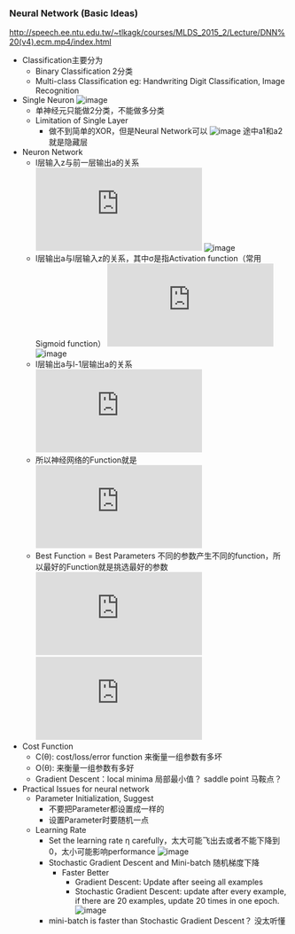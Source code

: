 ### Neural Network (Basic Ideas)

http://speech.ee.ntu.edu.tw/~tlkagk/courses/MLDS_2015_2/Lecture/DNN%20(v4).ecm.mp4/index.html

- Classification主要分为
    - Binary Classification 2分类
    - Multi-class Classification eg: Handwriting Digit Classification, Image Recognition
- Single Neuron
    ![image](https://github.com/songruoningbupt/songruoningbupt.github.io/blob/master/image/SingleNeuron.jpg)
    - 单神经元只能做2分类，不能做多分类
    - Limitation of Single Layer
        - 做不到简单的XOR，但是Neural Network可以
            ![image](https://github.com/songruoningbupt/songruoningbupt.github.io/blob/master/image/xor_neural_network.jpg)
            途中a1和a2就是隐藏层
- Neuron Network
    - l层输入z与前一层输出a的关系
        ![formula1](http://latex.codecogs.com/gif.latex?z%5E%7Bl%7D%3DW%5E%7Bl%7Da%5E%7Bl-1%7D&plus;b%5E%7Bl%7D)
        ![image](https://github.com/songruoningbupt/songruoningbupt.github.io/blob/master/image/LeeHungYi/RelationsBetweenLayerOutput1.jpg)
    - l层输出a与l层输入z的关系，其中σ是指Activation function（常用Sigmoid function）
        ![formula1](http://latex.codecogs.com/gif.latex?a%5E%7Bl%7D%3D%5Csigma%20%28z%5E%7Bl%7D%29)
        ![image](https://github.com/songruoningbupt/songruoningbupt.github.io/blob/master/image/LeeHungYi/RelationsBetweenLayerOutput2.jpg)
    - l层输出a与l-1层输出a的关系
        ![formula](http://latex.codecogs.com/gif.latex?a%5E%7Bl%7D%3D%5Csigma%20%28W%5E%7Bl%7Da%5E%7Bl-1%7D&plus;b%5E%7Bl%7D%29)
    - 所以神经网络的Function就是
        ![formula](http://latex.codecogs.com/gif.latex?y%3Df%28x%29%3D%5Csigma%20%28W%5E%7BL%7D...%5Csigma%20%28W%5E%7B2%7D%5Csigma%20%28W%5E%7B1%7Dx&plus;b%5E%7B1%7D%29&plus;b%5E%7B1%7D%29&plus;b%5E%7B1%7D%29)
    - Best Function = Best Parameters 不同的参数产生不同的function，所以最好的Function就是挑选最好的参数
        ![formula](http://latex.codecogs.com/gif.latex?define%3A%20f%28x%3B%5Ctheta%20%29%20-%3E%20parameter%20set)
        ![formula](http://latex.codecogs.com/gif.latex?%5Ctheta%20%3D%5Cleft%20%5C%7B%20W%5E%7B1%7D%2Cb%5E%7B1%7D%2CW%5E%7B2%7D%2Cb%5E%7B2%7D...W%5E%7BL%7D%2Cb%5E%7BL%7D%20%5Cright%20%5C%7D)
- Cost Function
    - C(θ): cost/loss/error function 来衡量一组参数有多坏
    - O(θ): 来衡量一组参数有多好
    - Gradient Descent：local minima 局部最小值？  saddle point 马鞍点？
- Practical Issues for neural network
    - Parameter Initialization, Suggest
        - 不要把Parameter都设置成一样的
        - 设置Parameter时要随机一点
    - Learning Rate
        - Set the learning rate η carefully，太大可能飞出去或者不能下降到0，太小可能影响performance
           ![image](https://github.com/songruoningbupt/songruoningbupt.github.io/blob/master/image/LeeHungYi/learningrate.jpg)
        - Stochastic Gradient Descent and Mini-batch 随机梯度下降
            - Faster Better
                - Gradient Descent: Update after seeing all examples
                - Stochastic Gradient Descent: update after every example, if there are 20 examples, update 20 times in one epoch.
                ![image](https://github.com/songruoningbupt/songruoningbupt.github.io/blob/master/image/LeeHungYi/StochasticGradientDescentFaster.jpg)
        - mini-batch is faster than Stochastic Gradient Descent？ 没太听懂


